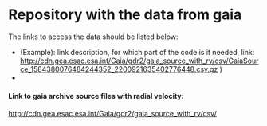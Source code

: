 # Repository with the data from gaia

The links to access the data should be listed below:
- (Example): link description, for which part of the code is it needed, link: http://cdn.gea.esac.esa.int/Gaia/gdr2/gaia_source_with_rv/csv/GaiaSource_1584380076484244352_2200921635402776448.csv.gz )
-


#### Link to gaia archive source files with radial velocity:
http://cdn.gea.esac.esa.int/Gaia/gdr2/gaia_source_with_rv/csv/
